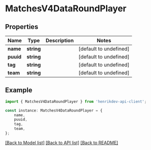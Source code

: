 # MatchesV4DataRoundPlayer


## Properties

Name | Type | Description | Notes
------------ | ------------- | ------------- | -------------
**name** | **string** |  | [default to undefined]
**puuid** | **string** |  | [default to undefined]
**tag** | **string** |  | [default to undefined]
**team** | **string** |  | [default to undefined]

## Example

```typescript
import { MatchesV4DataRoundPlayer } from 'henrikdev-api-client';

const instance: MatchesV4DataRoundPlayer = {
    name,
    puuid,
    tag,
    team,
};
```

[[Back to Model list]](../README.md#documentation-for-models) [[Back to API list]](../README.md#documentation-for-api-endpoints) [[Back to README]](../README.md)
